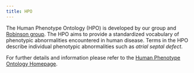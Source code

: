 ```yaml
---
title: HPO
---
```



The Human Phenotype Ontology (HPO) is developed by our group and [Robinson group](https://robinsongroup.github.io/). The HPO aims to provide a standardized vocabulary of phenotypic abnormalities encountered in human disease. Terms in the HPO describe individual phenotypic abnormalities such as <i>atrial septal defect</i>.

For further details and information please refer to the [Human Phenotype Ontology Homepage](http://www.human-phenotype-ontology.org).


